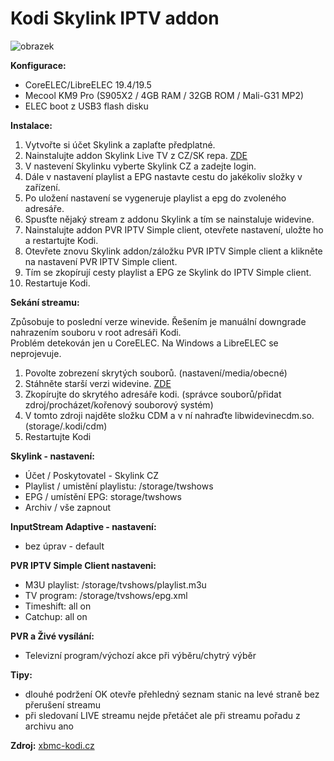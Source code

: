 # Kodi Skylink IPTV addon

![obrazek](https://user-images.githubusercontent.com/58307338/158026556-d43929a6-232d-4852-afbb-b99b9cd78115.png)

**Konfigurace:**
- CoreELEC/LibreELEC 19.4/19.5
- Mecool KM9 Pro (S905X2 / 4GB RAM / 32GB ROM / Mali-G31 MP2)
- ELEC boot z USB3 flash disku

**Instalace:**

1. Vytvořte si účet Skylink a zaplaťte předplatné.  
2. Nainstalujte addon Skylink Live TV z CZ/SK repa. [ZDE](https://kodi-czsk.github.io/repository/)    
3. V nastevení Skylinku vyberte Skylink CZ a zadejte login.  
4. Dále v nastavení playlist a EPG nastavte cestu do jakékoliv složky v zařízení.  
5. Po uložení nastavení se vygeneruje playlist a epg do zvoleného adresáře.  
6. Spusťte nějaký stream z addonu Skylink a tím se nainstaluje widevine.  
7. Nainstalujte addon PVR IPTV Simple client, otevřete nastavení, uložte ho a restartujte Kodi.    
8. Otevřete znovu Skylink addon/záložku PVR IPTV Simple client a klikněte na nastavení PVR IPTV Simple client.  
9. Tím se zkopírují cesty playlist a EPG ze Skylink do IPTV Simple client.  
9. Restartuje Kodi.  
	 
**Sekání streamu:**

Způsobuje to poslední verze winevide. Řešením je manuální downgrade nahrazením souboru v root adresáři Kodi.  
Problém detekován jen u CoreELEC. Na Windows a LibreELEC se neprojevuje.  
 
1. Povolte zobrezení skrytých souborů. (nastavení/media/obecné)  
2. Stáhněte starší verzi widevine. [ZDE](https://github.com/peca2345/Kodi-Skylink-addon/raw/main/libwidevinecdm.so)  
3. Zkopírujte do skrytého adresáře kodi. (správce souborů/přidat zdroj/procházet/kořenový souborový systém)  
4. V tomto zdroji najděte složku CDM a v ní nahraďte libwidevinecdm.so. (storage/.kodi/cdm)  
5. Restartujte Kodi  

**Skylink - nastavení:**   
- Účet / Poskytovatel - Skylink CZ    
- Playlist / umistění playlistu: /storage/twshows  
- EPG / umístění EPG: storage/twshows  
- Archiv / vše zapnout  
	
**InputStream Adaptive - nastavení:**  
- bez úprav - default    

**PVR IPTV Simple Client nastaveni:**   
- M3U playlist: /storage/tvshows/playlist.m3u  
- TV program: /storage/tvshows/epg.xml  
- Timeshift: all on  
- Catchup: all on  

**PVR a Živé vysílání:**
- Televizní program/výchozí akce při výběru/chytrý výběr  

**Tipy:**
- dlouhé podržení OK otevře přehledný seznam stanic na levé straně bez přerušení streamu
- při sledovaní LIVE streamu nejde přetáčet ale při streamu pořadu z archivu ano

**Zdroj:**
[xbmc-kodi.cz](https://www.xbmc-kodi.cz/prispevek-skylink-livetv-addon?fbclid=IwAR2LyNlfZMKUy_j3w_AsF4OOx0d-GKXujYZgzn4jzUnHn1rBzdClddwaD3I)  
